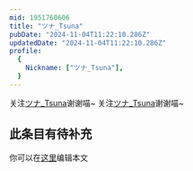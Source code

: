 ```yaml
---
mid: 1951760606
title: "ツナ_Tsuna"
pubDate: "2024-11-04T11:22:10.286Z"
updatedDate: "2024-11-04T11:22:10.286Z"
profile:
  {
    Nickname: ["ツナ_Tsuna"],
  }
---
```


关注[ツナ_Tsuna](https://space.bilibili.com/1951760606)谢谢喵~ 关注[ツナ_Tsuna](https://space.bilibili.com/1951760606)谢谢喵~

## 此条目有待补充
你可以在[这里](https://github.com/Yuhanawa/VTuber.ICU-Content/edit/master/v/ツナ_Tsuna/index.md)编辑本文
